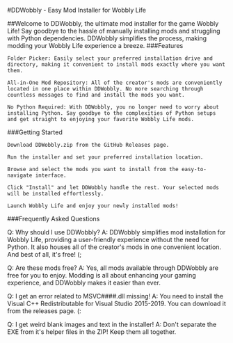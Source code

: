 #DDWobbly - Easy Mod Installer for Wobbly Life

##Welcome to DDWobbly, the ultimate mod installer for the game Wobbly Life! Say goodbye to the hassle of manually installing mods and struggling with Python dependencies. DDWobbly simplifies the process, making modding your Wobbly Life experience a breeze.
###Features

    Folder Picker: Easily select your preferred installation drive and directory, making it convenient to install mods exactly where you want them.

    All-in-One Mod Repository: All of the creator's mods are conveniently located in one place within DDWobbly. No more searching through countless messages to find and install the mods you want.

    No Python Required: With DDWobbly, you no longer need to worry about installing Python. Say goodbye to the complexities of Python setups and get straight to enjoying your favorite Wobbly Life mods.

###Getting Started

    Download DDWobbly.zip from the GitHub Releases page.

    Run the installer and set your preferred installation location.

    Browse and select the mods you want to install from the easy-to-navigate interface.

    Click "Install" and let DDWobbly handle the rest. Your selected mods will be installed effortlessly.

    Launch Wobbly Life and enjoy your newly installed mods!

###Frequently Asked Questions

Q: Why should I use DDWobbly?
A: DDWobbly simplifies mod installation for Wobbly Life, providing a user-friendly experience without the need for Python. It also houses all of the creator's mods in one convenient location. And best of all, it's free! (;


Q: Are these mods free?
A: Yes, all mods available through DDWobbly are free for you to enjoy. Modding is all about enhancing your gaming experience, and DDWobbly makes it easier than ever.


Q: I get an error related to MSVC####.dll missing!
A: You need to install the Visual C++ Redistributable for Visual Studio 2015-2019. You can download it from the releases page. (:


Q: I get weird blank images and text in the installer!
A: Don't separate the EXE from it's helper files in the ZIP! Keep them all together.